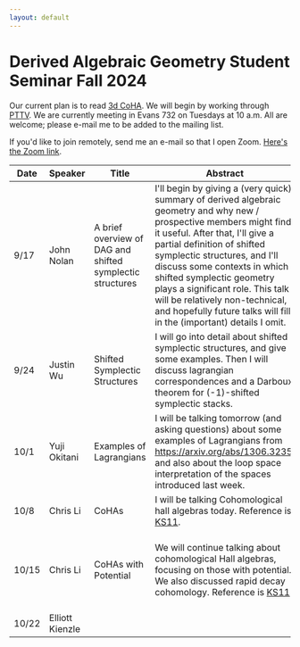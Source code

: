 ```yaml
---
layout: default
---
```


# Derived Algebraic Geometry Student Seminar Fall 2024

Our current plan is to read [3d CoHA](https://arxiv.org/abs/2406.12838). We will begin by working through [PTTV](https://arxiv.org/abs/1111.3209). We are currently meeting in Evans 732 on Tuesdays at 10 a.m. All are welcome; please e-mail me to be added to the mailing list.

If you'd like to join remotely, send me an e-mail so that I open Zoom. [Here's the Zoom link](https://berkeley.zoom.us/j/8271009900).

| Date    | Speaker | Title | Abstract|Notes|
| -------- | ------- | -------| ------|----|
| 9/17  | John Nolan | A brief overview of DAG and shifted symplectic structures| I'll begin by giving a (very quick) summary of derived algebraic geometry and why new / prospective members might find it useful. After that, I'll give a partial definition of shifted symplectic structures, and I'll discuss some contexts in which shifted symplectic geometry plays a significant role. This talk will be relatively non-technical, and hopefully future talks will fill in the (important) details I omit.|[PDF](https://jacoberl.github.io/assets/dag-seminar/DAG%20Sep%2017%2C%202024.pdf)
|9/24 | Justin Wu | Shifted Symplectic Structures| I will go into detail about shifted symplectic structures, and give some examples. Then I will discuss lagrangian correspondences and a Darboux theorem for (-1)-shifted symplectic stacks.| |
| 10/1 | Yuji Okitani | Examples of Lagrangians | I will be talking tomorrow (and asking questions) about some examples of Lagrangians from https://arxiv.org/abs/1306.3235, and also about the loop space interpretation of the spaces introduced last week.| |
|10/8 | Chris Li | CoHAs| I will be talking Cohomological hall algebras today. Reference is [KS11](https://arxiv.org/abs/1006.2706).| |
|10/15 | Chris Li | CoHAs with Potential| We will continue talking about cohomological Hall algebras, focusing on those with potential. We also discussed rapid decay cohomology. Reference is [KS11](https://arxiv.org/abs/1006.2706).| [PDF](https://github.com/jacoberl/jacoberl.github.io/blob/5e12d57099efd1276e217328139670d33d248d54/docs/assets/dag-seminar/DAG%20CoHA.pdf); [Board Photo 1](https://github.com/jacoberl/jacoberl.github.io/blob/5e12d57099efd1276e217328139670d33d248d54/docs/assets/dag-seminar/IMG_20241015_112846911.jpg); [Board Photo 2](https://github.com/jacoberl/jacoberl.github.io/blob/5e12d57099efd1276e217328139670d33d248d54/docs/assets/dag-seminar/IMG_20241015_112900704.jpg)|
|10/22 | Elliott Kienzle | |  | |
